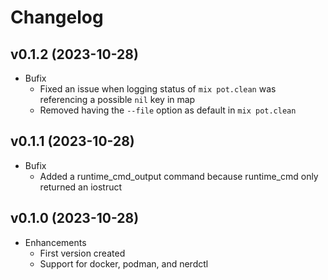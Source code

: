 # Changelog

## v0.1.2 (2023-10-28)
- Bufix
  - Fixed an issue when logging status of `mix pot.clean` was referencing
  a possible `nil` key in map
  - Removed having the `--file` option as default in `mix pot.clean`

## v0.1.1 (2023-10-28)
- Bufix
  - Added a runtime_cmd_output command because runtime_cmd only returned an iostruct

## v0.1.0 (2023-10-28)
- Enhancements
  - First version created
  - Support for docker, podman, and nerdctl
 